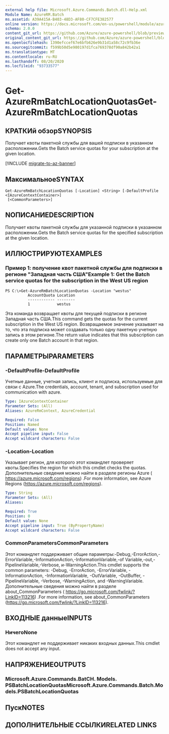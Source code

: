 ```yaml
---
external help file: Microsoft.Azure.Commands.Batch.dll-Help.xml
Module Name: AzureRM.Batch
ms.assetid: A39A415A-B403-48D3-AF80-CF7CFE382577
online version: https://docs.microsoft.com/en-us/powershell/module/azurerm.batch/get-azurermbatchlocationquotas
schema: 2.0.0
content_git_url: https://github.com/Azure/azure-powershell/blob/preview/src/ResourceManager/AzureBatch/Commands.Batch/help/Get-AzureRmBatchLocationQuotas.md
original_content_git_url: https://github.com/Azure/azure-powershell/blob/preview/src/ResourceManager/AzureBatch/Commands.Batch/help/Get-AzureRmBatchLocationQuotas.md
ms.openlocfilehash: 1390efccef67e6bfb626e9b31d1a58c72c9fb36e
ms.sourcegitcommit: f599b50d5e980197d1fca769378df90a842b42a1
ms.translationtype: MT
ms.contentlocale: ru-RU
ms.lasthandoff: 08/20/2020
ms.locfileid: "93733577"
---
```

# <span data-ttu-id="56d1c-101">Get-AzureRmBatchLocationQuotas</span><span class="sxs-lookup"><span data-stu-id="56d1c-101">Get-AzureRmBatchLocationQuotas</span></span>

## <span data-ttu-id="56d1c-102">КРАТКИй обзор</span><span class="sxs-lookup"><span data-stu-id="56d1c-102">SYNOPSIS</span></span>
<span data-ttu-id="56d1c-103">Получает квоты пакетной службы для вашей подписки в указанном расположении.</span><span class="sxs-lookup"><span data-stu-id="56d1c-103">Gets the Batch service quotas for your subscription at the given location.</span></span>

[!INCLUDE [migrate-to-az-banner](../../includes/migrate-to-az-banner.md)]

## <span data-ttu-id="56d1c-104">Максимальное</span><span class="sxs-lookup"><span data-stu-id="56d1c-104">SYNTAX</span></span>

```
Get-AzureRmBatchLocationQuotas [-Location] <String> [-DefaultProfile <IAzureContextContainer>]
 [<CommonParameters>]
```

## <span data-ttu-id="56d1c-105">NОПИСАНИЕ</span><span class="sxs-lookup"><span data-stu-id="56d1c-105">DESCRIPTION</span></span>
<span data-ttu-id="56d1c-106">Получает квоты пакетной службы для указанной подписки в указанном расположении.</span><span class="sxs-lookup"><span data-stu-id="56d1c-106">Gets the Batch service quotas for the specified subscription at the given location.</span></span>

## <span data-ttu-id="56d1c-107">ИЛЛЮСТРИРУЮТ</span><span class="sxs-lookup"><span data-stu-id="56d1c-107">EXAMPLES</span></span>

### <span data-ttu-id="56d1c-108">Пример 1: получение квот пакетной службы для подписки в регионе "Западная часть США"</span><span class="sxs-lookup"><span data-stu-id="56d1c-108">Example 1: Get the Batch service quotas for the subscription in the West US region</span></span>
```
PS C:\>Get-AzureRmBatchLocationQuotas -Location "westus"
          AccountQuota Location
          ------------ --------
          1            westus
```

<span data-ttu-id="56d1c-109">Эта команда возвращает квоты для текущей подписки в регионе Западная часть США.</span><span class="sxs-lookup"><span data-stu-id="56d1c-109">This command gets the quotas for the current subscription in the West US region.</span></span>
<span data-ttu-id="56d1c-110">Возвращаемое значение указывает на то, что эта подписка может создавать только одну пакетную учетную запись в этом регионе.</span><span class="sxs-lookup"><span data-stu-id="56d1c-110">The return value indicates that this subscription can create only one Batch account in that region.</span></span>

## <span data-ttu-id="56d1c-111">ПАРАМЕТРЫ</span><span class="sxs-lookup"><span data-stu-id="56d1c-111">PARAMETERS</span></span>

### <span data-ttu-id="56d1c-112">-DefaultProfile</span><span class="sxs-lookup"><span data-stu-id="56d1c-112">-DefaultProfile</span></span>
<span data-ttu-id="56d1c-113">Учетные данные, учетная запись, клиент и подписка, используемые для связи с Azure.</span><span class="sxs-lookup"><span data-stu-id="56d1c-113">The credentials, account, tenant, and subscription used for communication with azure.</span></span>

```yaml
Type: IAzureContextContainer
Parameter Sets: (All)
Aliases: AzureRmContext, AzureCredential

Required: False
Position: Named
Default value: None
Accept pipeline input: False
Accept wildcard characters: False
```

### <span data-ttu-id="56d1c-114">-Location</span><span class="sxs-lookup"><span data-stu-id="56d1c-114">-Location</span></span>
<span data-ttu-id="56d1c-115">Указывает регион, для которого этот командлет проверяет квоты.</span><span class="sxs-lookup"><span data-stu-id="56d1c-115">Specifies the region for which this cmdlet checks the quotas.</span></span>
<span data-ttu-id="56d1c-116">Дополнительные сведения можно найти в разделе регионы Azure ( https://azure.microsoft.com/regions) .</span><span class="sxs-lookup"><span data-stu-id="56d1c-116">For more information, see Azure Regions (https://azure.microsoft.com/regions).</span></span>

```yaml
Type: String
Parameter Sets: (All)
Aliases: 

Required: True
Position: 0
Default value: None
Accept pipeline input: True (ByPropertyName)
Accept wildcard characters: False
```

### <span data-ttu-id="56d1c-117">CommonParameters</span><span class="sxs-lookup"><span data-stu-id="56d1c-117">CommonParameters</span></span>
<span data-ttu-id="56d1c-118">Этот командлет поддерживает общие параметры:-Debug,-ErrorAction,-ErrorVariable,-InformationAction,-InformationVariable,-of Variable,-out,-PipelineVariable,-Verbose, и-WarningAction.</span><span class="sxs-lookup"><span data-stu-id="56d1c-118">This cmdlet supports the common parameters: -Debug, -ErrorAction, -ErrorVariable, -InformationAction, -InformationVariable, -OutVariable, -OutBuffer, -PipelineVariable, -Verbose, -WarningAction, and -WarningVariable.</span></span> <span data-ttu-id="56d1c-119">Дополнительные сведения можно найти в разделе about_CommonParameters ( https://go.microsoft.com/fwlink/?LinkID=113216) .</span><span class="sxs-lookup"><span data-stu-id="56d1c-119">For more information, see about_CommonParameters (https://go.microsoft.com/fwlink/?LinkID=113216).</span></span>

## <span data-ttu-id="56d1c-120">ВХОДНЫЕ данные</span><span class="sxs-lookup"><span data-stu-id="56d1c-120">INPUTS</span></span>

### <span data-ttu-id="56d1c-121">Ничего</span><span class="sxs-lookup"><span data-stu-id="56d1c-121">None</span></span>
<span data-ttu-id="56d1c-122">Этот командлет не поддерживает никаких входных данных.</span><span class="sxs-lookup"><span data-stu-id="56d1c-122">This cmdlet does not accept any input.</span></span>

## <span data-ttu-id="56d1c-123">НАПРЯЖЕНИЕ</span><span class="sxs-lookup"><span data-stu-id="56d1c-123">OUTPUTS</span></span>

### <span data-ttu-id="56d1c-124">Microsoft.Azure.Commands.BatCH. Models. PSBatchLocationQuotas</span><span class="sxs-lookup"><span data-stu-id="56d1c-124">Microsoft.Azure.Commands.Batch.Models.PSBatchLocationQuotas</span></span>

## <span data-ttu-id="56d1c-125">Пуск</span><span class="sxs-lookup"><span data-stu-id="56d1c-125">NOTES</span></span>

## <span data-ttu-id="56d1c-126">ДОПОЛНИТЕЛЬНЫЕ ССЫЛКИ</span><span class="sxs-lookup"><span data-stu-id="56d1c-126">RELATED LINKS</span></span>

